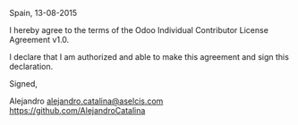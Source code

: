 Spain, 13-08-2015

I hereby agree to the terms of the Odoo Individual Contributor License
Agreement v1.0.

I declare that I am authorized and able to make this agreement and sign this
declaration.

Signed,

Alejandro alejandro.catalina@aselcis.com https://github.com/AlejandroCatalina
